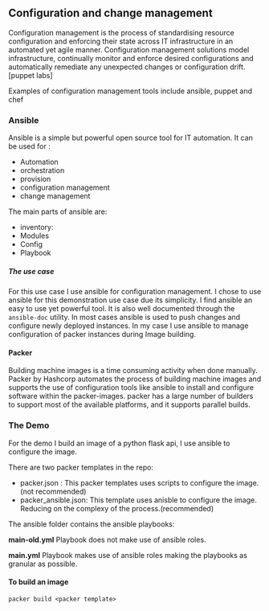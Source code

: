 ## Configuration and change management 
Configuration management is the process of standardising resource configuration and enforcing their state across IT infrastructure in an automated yet agile manner. Configuration management solutions model infrastructure, continually monitor and enforce desired configurations and automatically remediate any unexpected changes or configuration drift.[puppet labs]

Examples of configuration management tools include ansible, puppet and chef 

### Ansible
Ansible is a simple but powerful open source tool for IT automation. It can be used for :

- Automation
- orchestration
- provision
- configuration management
- change management

The main parts of ansible are:

- inventory: 
- Modules
- Config
- Playbook

##### The use case
For this use case I use ansible for configuration management. I chose to use ansible for this demonstration use case due its simplicity. I find ansible an easy to use yet powerful tool. It is also well documented through the `ansible-doc` utility.
In most cases ansible is used to push changes and configure newly deployed instances. 
In my case I use ansible to manage configuration of packer instances during Image building.

#### Packer
Building machine images is a time consuming activity when done manually. Packer by Hashcorp automates the process of building machine images and supports the use of configuration tools like ansible to install and configure software within the packer-images.
packer has a large number of builders to support most of the available platforms, and it supports parallel builds. 

### The Demo
For the demo I build an image of a python flask api, I use ansible to configure the image.

There are two packer templates in the repo:

- packer.json : This packer templates uses scripts to configure the image. (not recommended)
- packer_ansible.json: This template uses anisble to configure the image. Reducing on the complexy of the process.(recommended)

The ansible folder contains the ansible playbooks:

**main-old.yml** Playbook does not make use of ansible roles.

**main.yml** Playbook makes use of ansible roles making the playbooks as granular as possible.

#### To build an image

```packer build <packer template>```
